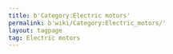 ```yaml
---
title: b'Category:Electric motors'
permalink: b'wiki/Category:Electric_motors/'
layout: tagpage
tag: Electric motors
---
```



